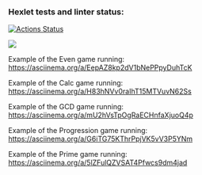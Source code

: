### Hexlet tests and linter status:
[![Actions Status](https://github.com/DmitriiGalushko/java-project-61/workflows/hexlet-check/badge.svg)](https://github.com/DmitriiGalushko/java-project-61/actions)

<a href="https://codeclimate.com/github/DmitriiGalushko/java-project-61/maintainability"><img src="https://api.codeclimate.com/v1/badges/42a2fee304cb0134f0bc/maintainability" /></a>

Example of the Even game running:
https://asciinema.org/a/EepAZ8kp2dV1bNePPpyDuhTcK

Example of the Calc game running:
https://asciinema.org/a/H83hNVv0raIhT15MTVuvN62Ss

Example of the GCD game running:
https://asciinema.org/a/mU2hVsTpOgRaECHnfaXjuoQ4p

Example of the Progression game running:
https://asciinema.org/a/G6iTG75KThrPpjVK5vV3P5YNm

Example of the Prime game running:
https://asciinema.org/a/5lZFulQZVSAT4Pfwcs9dm4jad